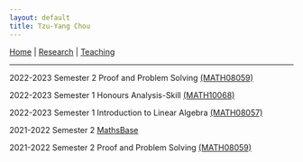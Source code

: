```yaml
---
layout: default
title: Tzu-Yang Chou
---
```


[Home](index.md) | [Research](research.md) | [Teaching](teaching.md)

---


2022-2023 Semester 2 Proof and Problem Solving [(MATH08059)](http://www-test.drps.ed.ac.uk/22-23/dpt/cxmath08059.htm)

2022-2023 Semester 1 Honours Analysis-Skill [(MATH10068)](http://www-test.drps.ed.ac.uk/22-23/dpt/cxmath10068.htm)

2022-2023 Semester 1 Introduction to Linear Algebra [(MATH08057)](http://www.drps.ed.ac.uk/22-23/dpt/cxmath08057.htm)

2021-2022 Semester 2 [MathsBase](https://teaching.maths.ed.ac.uk/main/undergraduate/studies/facilities/mathsbase-mathshub)

2021-2022 Semester 2 Proof and Problem Solving [(MATH08059)](http://www-test.drps.ed.ac.uk/21-22/dpt/cxmath08059.htm)
